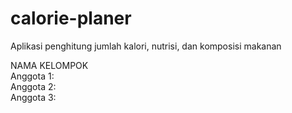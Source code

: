 # calorie-planer
Aplikasi penghitung jumlah kalori, nutrisi, dan komposisi makanan 

NAMA KELOMPOK  
Anggota 1:  
Anggota 2:  
Anggota 3:  
